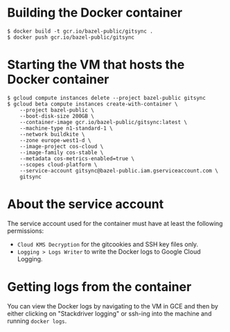 # Building the Docker container

```
$ docker build -t gcr.io/bazel-public/gitsync .
$ docker push gcr.io/bazel-public/gitsync
```

# Starting the VM that hosts the Docker container

```
$ gcloud compute instances delete --project bazel-public gitsync
$ gcloud beta compute instances create-with-container \
    --project bazel-public \
    --boot-disk-size 200GB \
    --container-image gcr.io/bazel-public/gitsync:latest \
    --machine-type n1-standard-1 \
    --network buildkite \
    --zone europe-west1-d \
    --image-project cos-cloud \
    --image-family cos-stable \
    --metadata cos-metrics-enabled=true \
    --scopes cloud-platform \
    --service-account gitsync@bazel-public.iam.gserviceaccount.com \
    gitsync
```

# About the service account

The service account used for the container must have at least the following
permissions:

- `Cloud KMS Decryption` for the gitcookies and SSH key files only.
- `Logging > Logs Writer` to write the Docker logs to Google Cloud Logging.

# Getting logs from the container

You can view the Docker logs by navigating to the VM in GCE and then by either clicking on "Stackdriver logging" or ssh-ing into the machine and running `docker logs`.
